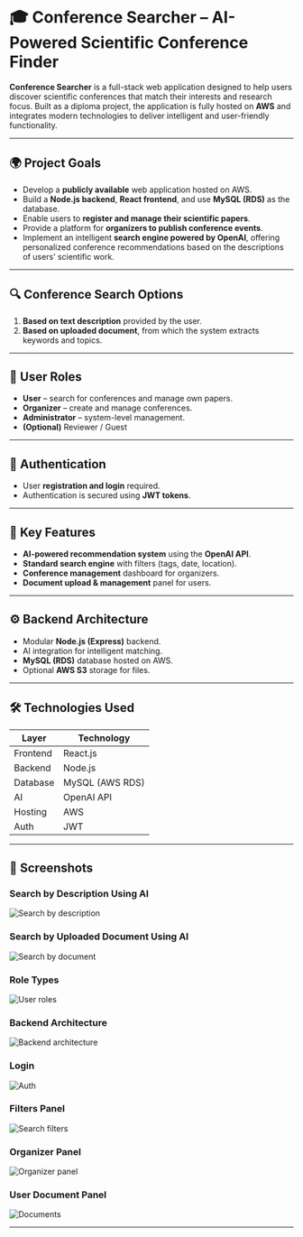 # 🎓 Conference Searcher – AI-Powered Scientific Conference Finder

**Conference Searcher** is a full-stack web application designed to help users discover scientific conferences that match their interests and research focus. Built as a diploma project, the application is fully hosted on **AWS** and integrates modern technologies to deliver intelligent and user-friendly functionality.

---

## 🌍 Project Goals

- Develop a **publicly available** web application hosted on AWS.
- Build a **Node.js backend**, **React frontend**, and use **MySQL (RDS)** as the database.
- Enable users to **register and manage their scientific papers**.
- Provide a platform for **organizers to publish conference events**.
- Implement an intelligent **search engine powered by OpenAI**, offering personalized conference recommendations based on the descriptions of users’ scientific work.

---

## 🔍 Conference Search Options

1. **Based on text description** provided by the user.
2. **Based on uploaded document**, from which the system extracts keywords and topics.

---

## 👥 User Roles

- **User** – search for conferences and manage own papers.
- **Organizer** – create and manage conferences.
- **Administrator** – system-level management.
- **(Optional)** Reviewer / Guest

---

## 🔐 Authentication

- User **registration and login** required.
- Authentication is secured using **JWT tokens**.

---

## 🧠 Key Features

- **AI-powered recommendation system** using the **OpenAI API**.
- **Standard search engine** with filters (tags, date, location).
- **Conference management** dashboard for organizers.
- **Document upload & management** panel for users.

---

## ⚙️ Backend Architecture

- Modular **Node.js (Express)** backend.
- AI integration for intelligent matching.
- **MySQL (RDS)** database hosted on AWS.
- Optional **AWS S3** storage for files.

---

## 🛠️ Technologies Used

| Layer      | Technology             |
|------------|------------------------|
| Frontend   | React.js               |
| Backend    | Node.js                |
| Database   | MySQL (AWS RDS)        |
| AI         | OpenAI API             |
| Hosting    | AWS                    |
| Auth       | JWT                    |


---

## 📸 Screenshots

### Search by Description Using AI
![Search by description](https://github.com/user-attachments/assets/bb39dcf1-2fd4-4c37-8521-7e09a5f2a30b)

### Search by Uploaded Document Using AI
![Search by document](https://github.com/user-attachments/assets/7deed256-1eeb-4c96-a8b1-5803b69c2c8d)

### Role Types
![User roles](https://github.com/user-attachments/assets/bbee139f-9c56-47d2-b0a5-6fcd7448f9c3)

### Backend Architecture
![Backend architecture](https://github.com/user-attachments/assets/0bd4d0c7-7fd9-4110-b9d6-3bc467f3408e)

### Login 
![Auth](https://github.com/user-attachments/assets/06145145-820c-4b9d-b644-56286404a213)

### Filters Panel
![Search filters](https://github.com/user-attachments/assets/141c1216-a9e8-4f13-b1f0-5e82b5e64e8c)

### Organizer Panel
![Organizer panel](https://github.com/user-attachments/assets/1e7c6914-7248-4070-955c-21a7ad68b2f4)

### User Document Panel
![Documents](https://github.com/user-attachments/assets/d5e5bae1-aa12-4ae1-a932-3ba9c6233dc7)

---


